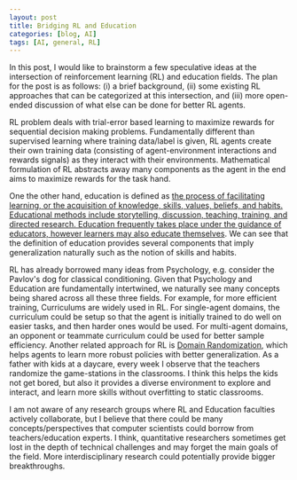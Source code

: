 ```yaml
---
layout: post
title: Bridging RL and Education
categories: [blog, AI]
tags: [AI, general, RL]
---
```


In this post, I would like to brainstorm a few speculative ideas at the intersection of reinforcement learning (RL) and education fields. The plan for the post is as follows: (i) a brief background, (ii) some existing RL approaches that can be categorized at this intersection, and (iii) more open-ended discussion of what else can be done for better RL agents.

RL problem deals with trial-error based learning to maximize rewards for sequential decision making problems. Fundamentally different than supervised learning where training data/label is given, RL agents create their own training data (consisting of agent-environment interactions and rewards signals) as they interact with their environments. Mathematical formulation of RL abstracts away many components as the agent in the end aims to maximize rewards for the task hand.

One the other hand, education is defined as [the process of facilitating learning, or the acquisition of knowledge, skills, values, beliefs, and habits. Educational methods include storytelling, discussion, teaching, training, and directed research. Education frequently takes place under the guidance of educators, however learners may also educate themselves](https://en.wikipedia.org/wiki/Education). We can see that the definition of education provides several components that imply generalization naturally such as the notion of skills and habits.

RL has already borrowed many ideas from Psychology, e.g. consider the Pavlov's dog for classical conditioning. Given that Psychology and Education are fundamentally intertwined, we naturally see many concepts being shared across all these three fields. For example, for more efficient training, Curriculums are widely used in RL. For single-agent domains, the curriculum could be setup so that the agent is initially trained to do well on easier tasks, and then harder ones would be used. For multi-agent domains, an opponent or teammate curriculum could be used for better sample efficiency. Another related approach for RL is [Domain Randomization](https://lilianweng.github.io/lil-log/2019/05/05/domain-randomization.html), which helps agents to learn more robust policies with better generalization. As a father with kids at a daycare, every week I observe that the teachers randomize the game-stations in the classrooms. I think this helps the kids not get bored, but also it provides a diverse environment to explore and interact, and learn more skills without overfitting to static classrooms.

I am not aware of any research groups where RL and Education faculties actively collaborate, but I believe that there could be many concepts/perspectives that computer scientists could borrow from teachers/education experts. I think, quantitative researchers sometimes get lost in the depth of technical challenges and may forget the main goals of the field. More interdisciplinary research could potentially provide bigger breakthroughs.

